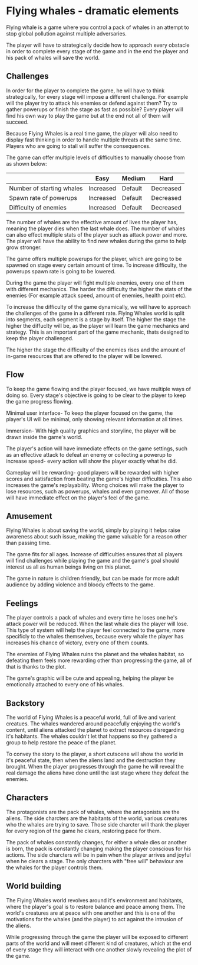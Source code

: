 
# Flying whales - dramatic elements

Flying whale is a game where you control a pack of whales in an attempt to stop global pollution against multiple adversaries.

The player will have to strategically decide how to approach every obstacle in order to complete every stage of the game and in the end the player and his pack of whales will save the world.

## Challenges

In order for the player to complete the game, he will have to think strategically, for every stage will impose a different challenge.
For example will the player try to attack his enemies or defend against them? Try to gather powerups or finish the stage as fast as possible?
Every player will find his own way to play the game but at the end not all of them will succeed.

Because Flying Whales is a real time game, the player will also need to display fast thinking in order to handle multiple threats at the same time. Players who are going to stall will suffer the consequences.

The game can offer multiple levels of difficulties to manually choose from as shown below:

|   | Easy | Medium | Hard |
|-------|--------|------|-------|
|Number of starting whales| Increased | Default | Decreased|
|Spawn rate of powerups| Increased | Default | Decreased|
|Difficulty of enemies| Increased | Default | Decreased|

The number of whales are the effective amount of lives the player has, meaning the player dies when the last whale does. The number of whales can also effect multiple stats of the player such as attack power and more. The player will have the ability to find new whales during the game to help grow stronger.

The game offers multiple powerups for the player, which are going to be spawned on stage every certain amount of time. To increase difficulty, the powerups spawn rate is going to be lowered.

During the game the player will fight multiple enemies, every one of them with different mechanics. The harder the difficulty the higher the stats of the enemies (For example attack speed, amount of enemies, health point etc).

To increase the difficulty of the game dynamically, we will have to approach the challenges of the game in a different rate. Flying Whales world is split into segments, each segment is a stage by itself. The higher the stage the higher the diffuclty will be, as the player will learn the game mechanics and strategy. This is an important part of the game mechanic, thats designed to keep the player challenged.

The higher the stage the difficulty of the enemies rises and the amount of in-game resources that are offered to the player will be lowered.

## Flow

To keep the game flowing and the player focused, we have multiple ways of doing so.
Every stage's objective is going to be clear to the player to keep the game progress flowing.

Minimal user interface- To keep the player focused on the game, the player's UI will be minimal, only showing relevant information at all times.

Immersion- With high quality graphics and storyline, the player will be drawn inside the game's world.

The player's action will have immediate effects on the game settings, such as an effective attack to defeat an enemy or collecting a powerup to increase speed- every action will show the player exactly what he did.

Gameplay will be rewarding- good players will be rewarded with higher scores and satisfaction from beating the game's higher difficulties. This also increases the game's replayability.
Wrong choices will make the player to lose resources, such as powerups, whales and even gameover. All of those will have immediate effect on the player's feel of the game.

## Amusement

Flying Whales is about saving the world, simply by playing it helps raise awareness about such issue, making the game valuable for a reason other than passing time.

The game fits for all ages. Increase of difficulties ensures that all players will find challenges while playing the game and the game's goal should interest us all as human beings living on this planet.

The game in nature is children friendly, but can be made for more adult audience by adding violence and bloody effects to the game.

## Feelings

The player controls a pack of whales and every time he loses one he's attack power will be reduced. When the last whale dies the player will lose. This type of system will help the player feel connected to the game, more specificly to the whales themselves, because every whale the player has increases his chance of victory, every one of them counts.

The enemies of Flying Whales ruins the planet and the whales habitat, so defeating them feels more rewarding other than progressing the game, all of that is thanks to the plot.

The game's graphic will be cute and appealing, helping the player be emotionally attached to every one of his whales.

## Backstory

The world of Flying Whales is a peaceful world, full of live and varient creatues. The whales wandered around peacefully enjoying the world's content, until aliens attacked the planet to extract resources disregarding it's habitants.
The whales couldn't let that happens so they gathered a group to help restore the peace of the planet.

To convey the story to the player, a short cutscene will show the world in it's peaceful state, then when the aliens land and the destruction they brought.
When the player progresses through the game he will reveal the real damage the aliens have done until the last stage where they defeat the enemies.

## Characters

The protagonists are the pack of whales, where the antagonists are the aliens. The side charcters are the habitants of the world, various creatures who the whales are trying to save.
Those side charcter will thank the player for every region of the game he clears, restoring pace for them.

The pack of whales constantly changes, for either a whale dies or another is born, the pack is constantly changing making the player conscious for his actions. The side charcters will be in pain when the player arrives and joyful when he clears a stage. The only charcters with "free will" behaviour are the whales for the player controls them.

## World building

The Flying Whales world revolves around it's environment and habitants, where the player's goal is to restore balance and peace among them. The world's creatures are at peace with one another and this is one of the motivations for the whales (and the player) to act against the intrusion of the aliens.

While progressing through the game the player will be exposed to different parts of the world and will meet different kind of creatures, which at the end of every stage they will interact with one another slowly revealing the plot of the game.
